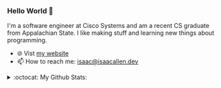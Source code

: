 ### Hello World 👋

I'm a software engineer at Cisco Systems and am a recent CS graduate from Appalachian State.
I like making stuff and learning new things about programming.
- :globe_with_meridians: Vist [my website](https://isaacallen.dev) 
- 📫 How to reach me: isaac@isaacallen.dev

<details>
  <summary>:octocat: My Github Stats:</summary>
  
  <img align="left" alt="IsaacMAllen's Github Stats" src="https://github-readme-stats-git-master.isaacmallen.vercel.app/api?username=IsaacMAllen&show_icons=true&hide_border=true&count_private=true&hide_title=true&theme=chartreuse-dark" />
  
</details>
